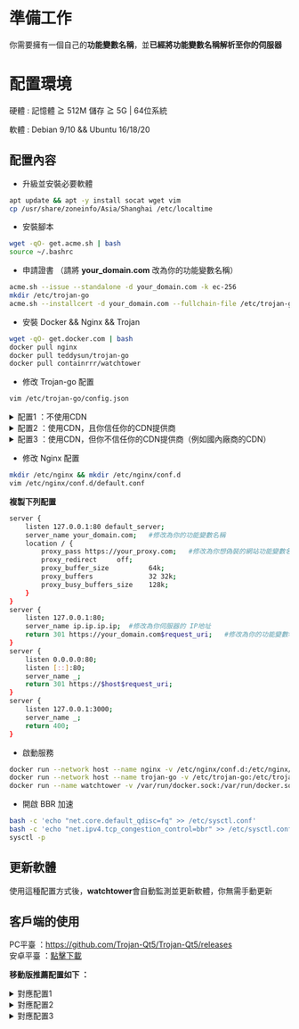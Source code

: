 # 準備工作
你需要擁有一個自己的**功能變數名稱**，並**已經將功能變數名稱解析至你的伺服器**    
# 配置環境
硬體 : 記憶體 ≧ 512M 儲存 ≧ 5G | 64位系統			

軟體 : Debian 9/10 && Ubuntu 16/18/20
## 配置內容 
- 升級並安裝必要軟體   
```bash
apt update && apt -y install socat wget vim
cp /usr/share/zoneinfo/Asia/Shanghai /etc/localtime
```
- 安裝腳本 
```bash
wget -qO- get.acme.sh | bash 
source ~/.bashrc
```
- 申請證書 （請將 **your_domain.com** 改為你的功能變數名稱）  
```bash
acme.sh --issue --standalone -d your_domain.com -k ec-256
mkdir /etc/trojan-go
acme.sh --installcert -d your_domain.com --fullchain-file /etc/trojan-go/server.pem --key-file /etc/trojan-go/server.key --ecc
```
- 安裝 Docker && Nginx && Trojan     
```bash
wget -qO- get.docker.com | bash
docker pull nginx
docker pull teddysun/trojan-go
docker pull containrrr/watchtower
```
- 修改 Trojan-go 配置
```bash
vim /etc/trojan-go/config.json
```
<details>
<summary>配置1 ：不使用CDN</summary>

```bash
{
    "run_type": "server",
    "local_addr": "0.0.0.0",
    "local_port": 443,
    "remote_addr": "127.0.0.1",
    "remote_port": 80,
    "password": [
        "password0"  #修改為你設定的密碼
    ],
    "ssl": {
        "verify": true,
        "verify_hostname": true,
        "cert": "/etc/trojan-go/server.pem",
        "key": "/etc/trojan-go/server.key",
	"sni": "your_domain.com",    #修改為你的功能變數名稱
        "fallback_port": 3000 
    }
}
```
</details>

<details>
<summary>配置2 ：使用CDN，且你信任你的CDN提供商</summary>

```bash
{
    "run_type": "server",
    "local_addr": "0.0.0.0",
    "local_port": 443,
    "remote_addr": "127.0.0.1",
    "remote_port": 80,
    "password": [
        "password0"  #修改為你設定的密碼
    ],
    "ssl": {
        "verify": true,
        "verify_hostname": true,
        "cert": "/etc/trojan-go/server.pem",
        "key": "/etc/trojan-go/server.key",
	"sni": "your_domain.com",    #修改為你的功能變數名稱
        "fallback_port": 3000 
    },
    "websocket": {
    "enabled": true,
    "path": "/your_path",  #修改為你設定的路徑
    "host": "your_domain.com"   #修改為你的功能變數名稱
    }
}
```
</details>  

<details>
<summary>配置3 ：使用CDN，但你不信任你的CDN提供商（例如國內廠商的CDN）</summary>

```bash
{
    "run_type": "server",
    "local_addr": "0.0.0.0",
    "local_port": 443,
    "remote_addr": "127.0.0.1",
    "remote_port": 80,
    "password": [
        "password0"  #修改為你設定的密碼
    ],
    "ssl": {
        "verify": true,
        "verify_hostname": true,
        "cert": "/etc/trojan-go/server.pem",
        "key": "/etc/trojan-go/server.key",
	"sni": "your_domain.com",    #修改為你的功能變數名稱
        "fallback_port": 3000 
    },
    "websocket": {
    "enabled": true,
    "path": "/your_path",  #修改為你設定的路徑
    "host": "your_domain.com"   #修改為你的功能變數名稱
    },
    "shadowsocks": {
    "enabled": true,
    "method": "AES-128-GCM",
    "password": "password1"   #修改為另一個密碼，請勿與上方密碼一致
  }
}
```
</details>

- 修改 Nginx 配置  
```bash
mkdir /etc/nginx && mkdir /etc/nginx/conf.d
vim /etc/nginx/conf.d/default.conf
```
**複製下列配置**  
```bash
server {
    listen 127.0.0.1:80 default_server;
    server_name your_domain.com;   #修改為你的功能變數名稱
    location / {
        proxy_pass https://your_proxy.com;   #修改為你想偽裝的網站功能變數名稱，例如 https://unsplash.com/  
        proxy_redirect     off;
        proxy_buffer_size          64k; 
        proxy_buffers              32 32k; 
        proxy_busy_buffers_size    128k;  
    }
}
server {
    listen 127.0.0.1:80;
    server_name ip.ip.ip.ip;  #修改為你伺服器的 IP地址
    return 301 https://your_domain.com$request_uri;   #修改為你的功能變數名稱
}
server {
    listen 0.0.0.0:80;
    listen [::]:80;
    server_name _;
    return 301 https://$host$request_uri;
}
server {
	listen 127.0.0.1:3000;
	server_name _;
	return 400;
}
```
- 啟動服務  
```bash
docker run --network host --name nginx -v /etc/nginx/conf.d:/etc/nginx/conf.d --restart=always -d nginx
docker run --network host --name trojan-go -v /etc/trojan-go:/etc/trojan-go --restart=always -d teddysun/trojan-go
docker run --name watchtower -v /var/run/docker.sock:/var/run/docker.sock --restart unless-stopped -d containrrr/watchtower --cleanup
```
- 開啟 BBR 加速 
```bash
bash -c 'echo "net.core.default_qdisc=fq" >> /etc/sysctl.conf'
bash -c 'echo "net.ipv4.tcp_congestion_control=bbr" >> /etc/sysctl.conf'
sysctl -p
```
## 更新軟體
使用這種配置方式後，**watchtower**會自動監測並更新軟體，你無需手動更新

## 客戶端的使用 
PC平臺 ：https://github.com/Trojan-Qt5/Trojan-Qt5/releases   
安卓平臺 ：[點擊下載](https://github.com/charlieethan/firewall-proxy/releases/download/V0.7.7/Igniter-Go-v0.7.7.apk)			

**移動版推薦配置如下 ：**		
<details>
<summary>對應配置1</summary>

```bash
{
    "run_type": "client",
    "local_addr": "127.0.0.1",
    "local_port": 1080,
    "remote_addr": "your_domain",
    "remote_port": 443,
    "password": [
        "your_password"
    ],
    "ssl": {
        "verify": true,
	"verify_hostname": true,
        "sni": "your_domain",
        "session_ticket": true,
        "reuse_session": true,
        "fingerprint": "firefox"
    },
    "mux": {
        "enabled": true,
        "concurrency": 8,
        "idle_timeout": 60
    }
}
```
</details>

<details>
<summary>對應配置2</summary>

```bash
{
    "run_type": "client",
    "local_addr": "127.0.0.1",
    "local_port": 1080,
    "remote_addr": "your_domain",
    "remote_port": 443,
    "password": [
        "your_password"
    ],
    "ssl": {
        "verify": true,
	"verify_hostname": true,
        "sni": "your_domain",
        "session_ticket": true,
        "reuse_session": true,
        "fingerprint": "firefox"
    },
    "mux": {
        "enabled": true,
        "concurrency": 8,
        "idle_timeout": 60
    },
    "websocket": {
    "enabled": true,
    "path": "/your_path", 
    "hostname": "your_domain.com"  
    }
}
```
</details>

<details>
<summary>對應配置3</summary>

```bash
{
    "run_type": "client",
    "local_addr": "127.0.0.1",
    "local_port": 1080,
    "remote_addr": "your_domain",
    "remote_port": 443,
    "password": [
        "your_password"
    ],
    "ssl": {
        "verify": true,
	"verify_hostname": true,
        "sni": "your_domain",
        "session_ticket": true,
        "reuse_session": true,
        "fingerprint": "firefox"
    },
    "mux": {
        "enabled": true,
        "concurrency": 8,
        "idle_timeout": 60
    },
    "websocket": {
    "enabled": true,
    "path": "/your_path", 
    "hostname": "your_domain.com"  
    },
    "shadowsocks": {
    "enabled": true,
    "method": "AES-128-GCM",
    "password": "password1" 
  }
}
```
</details>
